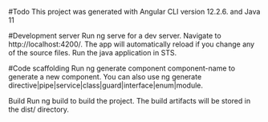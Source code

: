 #Todo
This project was generated with Angular CLI version 12.2.6. and Java 11

#Development server
Run ng serve for a dev server. Navigate to http://localhost:4200/. The app will automatically reload if you change any of the source files.
Run the java application in STS.

#Code scaffolding
Run ng generate component component-name to generate a new component. You can also use ng generate directive|pipe|service|class|guard|interface|enum|module.

Build
Run ng build to build the project. The build artifacts will be stored in the dist/ directory.
